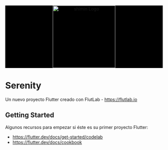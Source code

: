<p align="center" style="background: black">
   <a href="https://logopond.com/logos/bc9fbbbf9c7984405fe2cb7e3eec99c6.png" target="blank"><img src="https://logopond.com/logos/bc9fbbbf9c7984405fe2cb7e3eec99c6.png" width="200" alt="shimin Logo" /></a>
</p>

# Serenity

Un nuevo proyecto Flutter creado con FlutLab - https://flutlab.io

## Getting Started

Algunos recursos para empezar si éste es su primer proyecto Flutter:

- https://flutter.dev/docs/get-started/codelab
- https://flutter.dev/docs/cookbook


